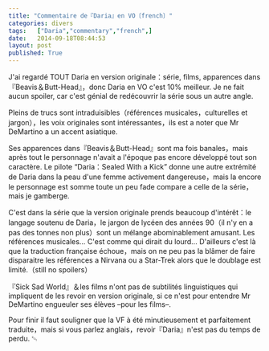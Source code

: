 ```yaml
---
title: "Commentaire de『Daria』en VO〔french〕"
categories: divers
tags:   ["Daria","commentary","french",]
date:   2014-09-18T08:44:53
layout: post
published: True
---
```


J'ai regardé TOUT Daria en version originale：série, films, apparences dans 『Beavis＆Butt-Head』，donc Daria en VO c'est 10% meilleur. Je ne fait aucun spoiler, car c'est génial de redécouvrir la série sous un autre angle.

Pleins de trucs sont intraduisibles（références musicales，culturelles et jargon），les voix originales sont intéressantes，ils est a noter que Mr DeMartino a un accent asiatique.

Ses apparences dans『Beavis＆Butt-Head』sont ma fois banales，mais après tout le personnage n'avait a l'époque pas encore développé tout son caractère. Le pilote “Daria：Sealed With a Kick” donne une autre extrémité de Daria dans la peau d'une femme activement dangereuse，mais la encore le personnage est somme toute un peu fade compare a celle de la série，mais je gamberge.

C'est dans la série que la version originale prends beaucoup d'intérêt：le langage soutenu de Daria，le jargon de lycéen des années 90（il n'y en a pas des tonnes non plus）sont un mélange abominablement amusant.
Les références musicales… C'est comme qui dirait du lourd… D'ailleurs c'est là que la traduction française échoue，mais on ne peu pas la blâmer de faire disparaitre les références a Nirvana ou a Star-Trek alors que le doublage est limité.（still no spoilers）

『Sick Sad World』＆les films n'ont pas de subtilités linguistiques qui impliquent de les revoir en version originale, si ce n'est pour entendre Mr DeMartino engueuler ses élèves –pour les films–.

Pour finir il faut souligner que la VF à été minutieusement et parfaitement traduite，mais si vous parlez anglais，revoir『Daria』n'est pas du temps de perdu.
␄
